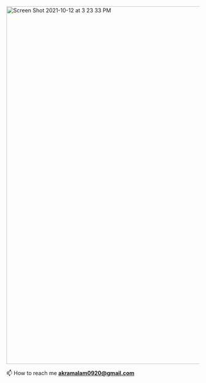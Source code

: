 



 <img width="934" align="center" alt="Screen Shot 2021-10-12 at 3 23 33 PM" src="https://user-images.githubusercontent.com/71532145/137016648-b40b813e-88c1-4fd6-987e-ffd644fb8e59.png">




📫 How to reach me **akramalam0920@gmail.com**








